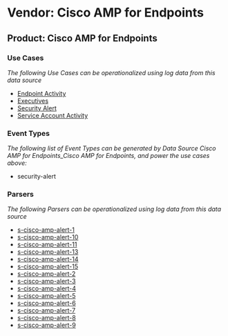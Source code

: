 Vendor: Cisco AMP for Endpoints
===============================
Product: Cisco AMP for Endpoints
--------------------------------

### Use Cases

_The following Use Cases can be operationalized using log data from this data source_

* [Endpoint Activity](../UseCases/usecase_endpoint_activity.md)
* [Executives](../UseCases/usecase_executives.md)
* [Security Alert](../UseCases/usecase_security_alert.md)
* [Service Account Activity](../UseCases/usecase_service_account_activity.md)


### Event Types

_The following list of Event Types can be generated by Data Source Cisco AMP for Endpoints_Cisco AMP for Endpoints, and power the use cases above:_

- security-alert


### Parsers

_The following Parsers can be operationalized using log data from this data source_

* [s-cisco-amp-alert-1](../Parsers/parserContent_s-cisco-amp-alert-1.md)
* [s-cisco-amp-alert-10](../Parsers/parserContent_s-cisco-amp-alert-10.md)
* [s-cisco-amp-alert-11](../Parsers/parserContent_s-cisco-amp-alert-11.md)
* [s-cisco-amp-alert-13](../Parsers/parserContent_s-cisco-amp-alert-13.md)
* [s-cisco-amp-alert-14](../Parsers/parserContent_s-cisco-amp-alert-14.md)
* [s-cisco-amp-alert-15](../Parsers/parserContent_s-cisco-amp-alert-15.md)
* [s-cisco-amp-alert-2](../Parsers/parserContent_s-cisco-amp-alert-2.md)
* [s-cisco-amp-alert-3](../Parsers/parserContent_s-cisco-amp-alert-3.md)
* [s-cisco-amp-alert-4](../Parsers/parserContent_s-cisco-amp-alert-4.md)
* [s-cisco-amp-alert-5](../Parsers/parserContent_s-cisco-amp-alert-5.md)
* [s-cisco-amp-alert-6](../Parsers/parserContent_s-cisco-amp-alert-6.md)
* [s-cisco-amp-alert-7](../Parsers/parserContent_s-cisco-amp-alert-7.md)
* [s-cisco-amp-alert-8](../Parsers/parserContent_s-cisco-amp-alert-8.md)
* [s-cisco-amp-alert-9](../Parsers/parserContent_s-cisco-amp-alert-9.md)
